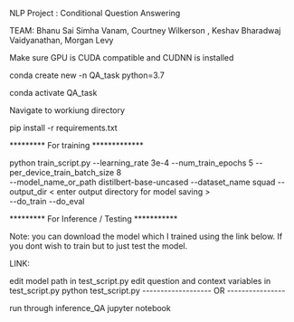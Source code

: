 
NLP Project : Conditional Question Answering

TEAM:
Bhanu Sai Simha Vanam, Courtney Wilkerson , Keshav Bharadwaj Vaidyanathan, Morgan Levy




Make sure GPU is CUDA compatible and CUDNN is installed


conda create new -n QA_task python=3.7

conda activate QA_task

Navigate to workiung directory

pip install -r requirements.txt

********* For training *************


python train_script.py --learning_rate 3e-4 --num_train_epochs 5 --per_device_train_batch_size 8 \
    --model_name_or_path distilbert-base-uncased --dataset_name squad  --output_dir < enter output directory for model saving > \
     --do_train --do_eval 





********* For Inference / Testing ***********


Note: you can download the model which I trained using the link below. If you dont wish to train but to just test the model.

LINK: 

edit model path in test_script.py
edit question and context variables in test_script.py
python test_script.py
------------------- OR ----------------

run through inference_QA jupyter notebook
